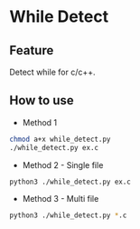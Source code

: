 # While Detect
## Feature
Detect while for c/c++.

## How to use
* Method 1
```bash
chmod a+x while_detect.py
./while_detect.py ex.c
```
* Method 2 - Single file
```bash
python3 ./while_detect.py ex.c
```
* Method 3 - Multi file
```bash
python3 ./while_detect.py *.c
```
